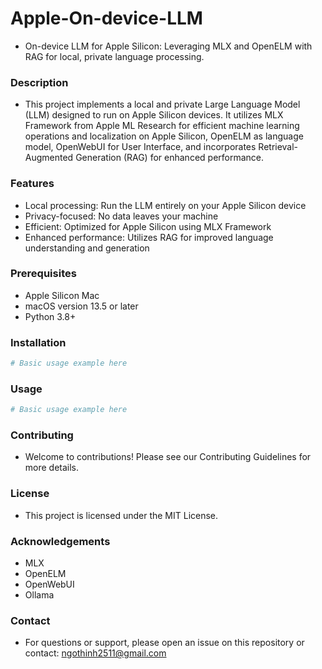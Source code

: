 # Apple-On-device-LLM
- On-device LLM for Apple Silicon: Leveraging MLX and OpenELM with RAG for local, private language processing.

### Description
- This project implements a local and private Large Language Model (LLM) designed to run on Apple Silicon devices. It utilizes MLX Framework from Apple ML Research for efficient machine learning operations and localization on Apple Silicon, OpenELM as language model, OpenWebUI for User Interface, and incorporates Retrieval-Augmented Generation (RAG) for enhanced performance.

### Features
- Local processing: Run the LLM entirely on your Apple Silicon device
- Privacy-focused: No data leaves your machine
- Efficient: Optimized for Apple Silicon using MLX Framework
- Enhanced performance: Utilizes RAG for improved language understanding and generation

### Prerequisites
- Apple Silicon Mac
- macOS version 13.5 or later
- Python 3.8+

### Installation
```bash
# Basic usage example here
```
### Usage
```python
# Basic usage example here
```
### Contributing
- Welcome to contributions! Please see our Contributing Guidelines for more details.
  
### License
- This project is licensed under the MIT License.

### Acknowledgements
- MLX
- OpenELM
- OpenWebUI
- Ollama

### Contact
- For questions or support, please open an issue on this repository or contact: ngothinh2511@gmail.com
